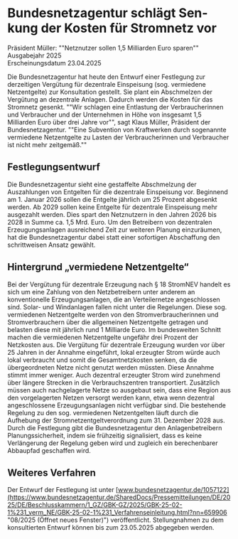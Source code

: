 

#  Bundesnetzagentur schlägt Sen­kung der Kos­ten für Strom­netz vor 
Präsident Müller: ""Netznutzer sollen 1,5 Milliarden Euro sparen""
Ausgabejahr 2025  
Erscheinungsdatum 23.04.2025  

Die Bundesnetzagentur hat heute den Entwurf einer Festlegung zur derzeitigen Vergütung für dezentrale Einspeisung (sog. vermiedene Netzentgelte) zur Konsultation gestellt. Sie plant ein Abschmelzen der Vergütung an dezentrale Anlagen. Dadurch werden die Kosten für das Stromnetz gesenkt.
""Wir schlagen eine Entlastung der Verbraucherinnen und Verbraucher und der Unternehmen in Höhe von insgesamt 1,5 Milliarden Euro über drei Jahre vor"", sagt Klaus Müller, Präsident der Bundesnetzagentur. ""Eine Subvention von Kraftwerken durch sogenannte vermiedene Netzentgelte zu Lasten der Verbraucherinnen und Verbraucher ist nicht mehr zeitgemäß.""
## Festlegungsentwurf
Die Bundesnetzagentur sieht eine gestaffelte Abschmelzung der Auszahlungen von Entgelten für die dezentrale Einspeisung vor. Beginnend am 1. Januar 2026 sollen die Entgelte jährlich um 25 Prozent abgesenkt werden. Ab 2029 sollen keine Entgelte für dezentrale Einspeisung mehr ausgezahlt werden. Dies spart den Netznutzern in den Jahren 2026 bis 2028 in Summe ca. 1,5 Mrd. Euro.
Um den Betreibern von dezentralen Erzeugungsanlagen ausreichend Zeit zur weiteren Planung einzuräumen, hat die Bundesnetzagentur dabei statt einer sofortigen Abschaffung den schrittweisen Ansatz gewählt. 
## Hintergrund „vermiedene Netzentgelte“
Bei der Vergütung für dezentrale Erzeugung nach § 18 StromNEV handelt es sich um eine Zahlung von den Netzbetreibern unter anderem an konventionelle Erzeugungsanlagen, die an Verteilernetze angeschlossen sind. Solar- und Windanlagen fallen nicht unter die Regelungen. Diese sog. vermiedenen Netzentgelte werden von den Stromverbraucherinnen und Stromverbrauchern über die allgemeinen Netzentgelte getragen und belasten diese mit jährlich rund 1 Milliarde Euro. Im bundesweiten Schnitt machen die vermiedenen Netzentgelte ungefähr drei Prozent der Netzkosten aus.
Die Vergütung für dezentrale Erzeugung wurden vor über 25 Jahren in der Annahme eingeführt, lokal erzeugter Strom würde auch lokal verbraucht und somit die Gesamtnetzkosten senken, da die übergeordneten Netze nicht genutzt werden müssten. Diese Annahme stimmt immer weniger. Auch dezentral erzeugter Strom wird zunehmend über längere Strecken in die Verbrauchszentren transportiert. Zusätzlich müssen auch nachgelagerte Netze so ausgebaut sein, dass eine Region aus den vorgelagerten Netzen versorgt werden kann, etwa wenn dezentral angeschlossene Erzeugungsanlagen nicht verfügbar sind.
Die bestehende Regelung zu den sog. vermiedenen Netzentgelten läuft durch die Aufhebung der Stromnetzentgeltverordnung zum 31. Dezember 2028 aus. Durch die Festlegung gibt die Bundesnetzagentur den Anlagenbetreibern Planungssicherheit, indem sie frühzeitig signalisiert, dass es keine Verlängerung der Regelung geben wird und zugleich ein berechenbarer Abbaupfad geschaffen wird. 
## Weiteres Verfahren
Der Entwurf der Festlegung ist unter [www.bundesnetzagentur.de/1057122](https://www.bundesnetzagentur.de/SharedDocs/Pressemitteilungen/DE/2025/DE/Beschlusskammern/1_GZ/GBK-GZ/2025/GBK-25-02-1%231_verm_NE/GBK-25-02-1%231_Verfahrenseinleitung.html?nn=659906 "08/2025 \(Öffnet neues Fenster\)") veröffentlicht. Stellungnahmen zu dem konsultierten Entwurf können bis zum 23.05.2025 abgegeben werden.